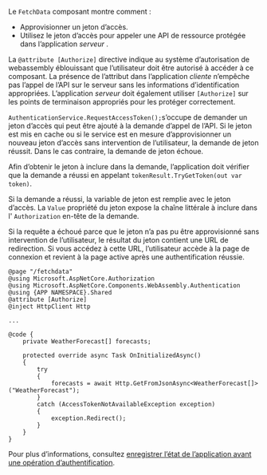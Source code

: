 Le `FetchData` composant montre comment :

* Approvisionner un jeton d’accès.
* Utilisez le jeton d’accès pour appeler une API de ressource protégée dans l’application *serveur* .

La `@attribute [Authorize]` directive indique au système d’autorisation de webassembly éblouissant que l’utilisateur doit être autorisé à accéder à ce composant. La présence de l’attribut dans l’application *cliente* n’empêche pas l’appel de l’API sur le serveur sans les informations d’identification appropriées. L’application *serveur* doit également utiliser `[Authorize]` sur les points de terminaison appropriés pour les protéger correctement.

`AuthenticationService.RequestAccessToken();`s’occupe de demander un jeton d’accès qui peut être ajouté à la demande d’appel de l’API. Si le jeton est mis en cache ou si le service est en mesure d’approvisionner un nouveau jeton d’accès sans intervention de l’utilisateur, la demande de jeton réussit. Dans le cas contraire, la demande de jeton échoue.

Afin d’obtenir le jeton à inclure dans la demande, l’application doit vérifier que la demande a réussi en appelant `tokenResult.TryGetToken(out var token)`. 

Si la demande a réussi, la variable de jeton est remplie avec le jeton d’accès. La `Value` propriété du jeton expose la chaîne littérale à inclure dans l' `Authorization` en-tête de la demande.

Si la requête a échoué parce que le jeton n’a pas pu être approvisionné sans intervention de l’utilisateur, le résultat du jeton contient une URL de redirection. Si vous accédez à cette URL, l’utilisateur accède à la page de connexion et revient à la page active après une authentification réussie.

```razor
@page "/fetchdata"
@using Microsoft.AspNetCore.Authorization
@using Microsoft.AspNetCore.Components.WebAssembly.Authentication
@using {APP NAMESPACE}.Shared
@attribute [Authorize]
@inject HttpClient Http

...

@code {
    private WeatherForecast[] forecasts;

    protected override async Task OnInitializedAsync()
    {
        try
        {
            forecasts = await Http.GetFromJsonAsync<WeatherForecast[]>("WeatherForecast");
        }
        catch (AccessTokenNotAvailableException exception)
        {
            exception.Redirect();
        }
    }
}
```

Pour plus d’informations, consultez [enregistrer l’état de l’application avant une opération d’authentification](xref:security/blazor/webassembly/additional-scenarios#save-app-state-before-an-authentication-operation).
